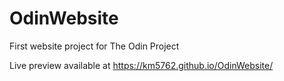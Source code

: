 # OdinWebsite
First website project for The Odin Project

Live preview available at https://km5762.github.io/OdinWebsite/ 
